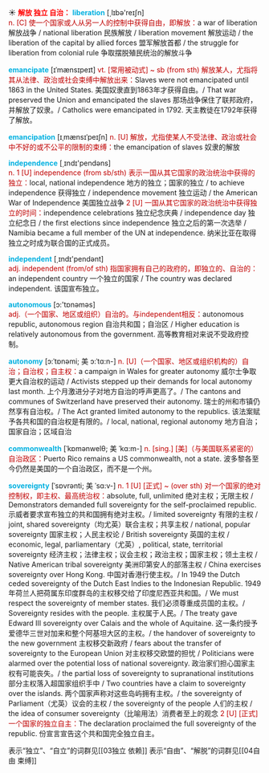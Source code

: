 ☀ <font color="red">**解放 独立 自治：**</font>
<font color="sky blue">**liberation**</font> [͵lɪbə'reɪʃn]  
<font color="#c00000">n. [C] 使一个国家或人从另一人的控制中获得自由，即解放：</font>a war of liberation 解放战争 / national liberation 民族解放 / liberation movement 解放运动 / the liberation of the capital by allied forces 盟军解放首都 / the struggle for liberation from colonial rule 争取摆脱殖民统治的解放斗争
           
<font color="sky blue">**emancipate**</font> [ɪˈmænsɪpeɪt]
<font color="#c00000">vt. [常用被动式] ~ sb (from sth) 解放某人，尤指将其从法律、政治或社会束缚中解放出来：</font>Slaves were not emancipated until 1863 in the United States. 美国奴隶直到1863年才获得自由。/ That war preserved the Union and emancipated the slaves 那场战争保住了联邦政府，并解放了奴隶。/ Catholics were emancipated in 1792. 天主教徒在1792年获得了解放。           

<font color="sky blue">**emancipation**</font> [ɪˌmænsɪˈpeɪʃn]
<font color="#c00000">n. [U] 解放，尤指使某人不受法律、政治或社会中不好的或不公平的限制的束缚：</font>the emancipation of slaves 奴隶的解放

<font color="sky blue">**independence**</font> [͵ɪndɪ'pendəns]  
<font color="#c00000">n. 1 [U] independence (from sb/sth) 表示一国从其它国家的政治统治中获得的独立：</font>local, national independence 地方的独立；国家的独立 / to achieve independence 获得独立 / independence movement 独立运动 / the American War of Independence 美国独立战争 <font color="#c00000">2 [U] 一国从其它国家的政治统治中获得独立的时间：</font>independence celebrations 独立纪念庆典 / independence day 独立纪念日 / the first elections since independence 独立之后的第一次选举 / Namibia became a full member of the UN at independence. 纳米比亚在取得独立之时成为联合国的正式成员。

<font color="sky blue">**independent**</font> [͵ɪndɪ'pendənt]  
<font color="#c00000">adj. independent (from/of sth) 指国家拥有自己的政府的，即独立的、自治的：</font>an independent country 一个独立的国家 / The country was declared independent. 该国宣布独立。

<font color="sky blue">**autonomous**</font> [ɔ:'tɒnəməs]  
<font color="#c00000">adj.（一个国家、地区或组织）自治的。与independent相反：</font>autonomous republic, autonomous region 自治共和国；自治区 / Higher education is relatively autonomous from the government. 高等教育相对来说不受政府控制。
           
<font color="sky blue">**autonomy**</font> [ɔ:ˈtɒnəmi; 美 ɔ:ˈtɑ:n-]
<font color="#c00000">n. [U]（一个国家、地区或组织机构的）自治；自治权；自主权：</font>a campaign in Wales for greater autonomy 威尔士争取更大自治权的运动 / Activists stepped up their demands for local autonomy last month. 上个月激进分子对地方自治的呼声更高了。/ The cantons and communes of Switzerland have preserved their autonomy. 瑞士的州和市镇仍然享有自治权。/ The Act granted limited autonomy to the republics. 该法案赋予各共和国的自治权是有限的。/ local, national, regional autonomy 地方自治；国家自治；区域自治

<font color="sky blue">**commonwealth**</font> [ˈkɒmənwelθ; 美 ˈkɑ:m-]
<font color="#c00000">n. [sing.] [美]（与美国联系紧密的）自治政区：</font>Puerto Rico remains a US commonwealth, not a state. 波多黎各至今仍然是美国的一个自治政区，而不是一个州。          

<font color="sky blue">**sovereignty**</font> [ˈsɒvrənti; 美 ˈsɑ:v-]
<font color="#c00000">n. 1 [U] [正式] ~ (over sth) 对一个国家的绝对控制权，即主权、最高统治权：</font>absolute, full, unlimited 绝对主权；无限主权 / Demonstrators demanded full sovereignty for the self-proclaimed republic. 示威者要求宣布独立的共和国拥有绝对主权。/ limited sovereignty 有限的主权 / joint, shared sovereignty（均尤英）联合主权；共享主权 / national, popular sovereignty 国家主权；人民主权论 / British sovereignty 英国的主权 / economic, legal, parliamentary（尤英）, political, state, territorial sovereignty 经济主权；法律主权；议会主权；政治主权；国家主权；领土主权 / Native American tribal sovereignty 美洲印第安人的部落主权 / China exercises sovereignty over Hong Kong. 中国对香港行使主权。/ In 1949 the Dutch ceded sovereignty of the Dutch East Indies to the Indonesian Republic. 1949年荷兰人把荷属东印度群岛的主权移交给了印度尼西亚共和国。/ We must respect the sovereignty of member states. 我们必须尊重成员国的主权。/ Sovereignty resides with the people. 主权属于人民。/ The treaty gave Edward III sovereignty over Calais and the whole of Aquitaine. 这一条约授予爱德华三世对加来和整个阿基坦大区的主权。/ the handover of sovereignty to the new government 主权移交新政府 / fears about the transfer of sovereignty to the European Union 对主权移交欧盟的担忧 / Politicians were alarmed over the potential loss of national sovereignty. 政治家们担心国家主权有可能丧失。/ the partial loss of sovereignty to supranational institutions 部分主权落入超国家组织手中 / Two countries have a claim to sovereignty over the islands. 两个国家声称对这些岛屿拥有主权。/ the sovereignty of Parliament（尤英）议会的主权 / the sovereignty of the people 人们的主权 / the idea of consumer sovereignty（比喻用法）消费者至上的观念 <font color="#c00000">2 [U] [正式] 一个国家的独立自主：</font>The declaration proclaimed the full sovereignty of the republic. 份宣言宣告这个共和国完全独立自主。

表示“独立”、“自立”的词群见[[03独立 依赖]]
表示“自由”、“解脱”的词群见[[04自由 束缚]]
